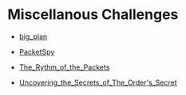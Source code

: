 # Miscellanous Challenges

- [big_plan](./big_plan/)

- [PacketSpy](./PacketSpy/)

- [The_Rythm_of_the_Packets](./The_Rythm_of_the_Packets/)

- [Uncovering_the_Secrets_of_The_Order's_Secret](./Uncovering_the_Secrets_of_The_Order's_Secret/)